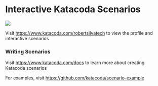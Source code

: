 # Interactive Katacoda Scenarios

[![](http://shields.katacoda.com/katacoda/robertsilvatech/count.svg)](https://www.katacoda.com/robertsilvatech "Get your profile on Katacoda.com")

Visit https://www.katacoda.com/robertsilvatech to view the profile and interactive scenarios

### Writing Scenarios
Visit https://www.katacoda.com/docs to learn more about creating Katacoda scenarios

For examples, visit https://github.com/katacoda/scenario-example

